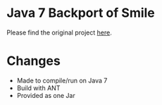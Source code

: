 Java 7 Backport of Smile
=====

Please find the original project [here](http://haifengl.github.io/smile/).

Changes
=====
* Made to compile/run on Java 7
* Build with ANT
* Provided as one Jar
